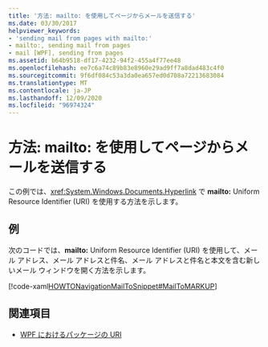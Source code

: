 ```yaml
---
title: '方法: mailto: を使用してページからメールを送信する'
ms.date: 03/30/2017
helpviewer_keywords:
- 'sending mail from pages with mailto:'
- mailto:, sending mail from pages
- mail [WPF], sending from pages
ms.assetid: b64b9518-df17-4232-94f2-455a4f77ee48
ms.openlocfilehash: ee7c6a74c89b83e8960e29ad9ff7a8dad483c4f0
ms.sourcegitcommit: 9f6df084c53a3da0ea657ed0d708a72213683084
ms.translationtype: MT
ms.contentlocale: ja-JP
ms.lasthandoff: 12/09/2020
ms.locfileid: "96974324"
---
```

# <a name="how-to-use-mailto-to-send-mail-from-a-page"></a>方法: mailto: を使用してページからメールを送信する
この例では、<xref:System.Windows.Documents.Hyperlink> で **mailto:** Uniform Resource Identifier (URI) を使用する方法を示します。  
  
## <a name="example"></a>例  
 次のコードでは、**mailto:** Uniform Resource Identifier (URI) を使用して、メール アドレス、メール アドレスと件名、メール アドレスと件名と本文を含む新しいメール ウィンドウを開く方法を示します。  
  
 [!code-xaml[HOWTONavigationMailToSnippet#MailToMARKUP](~/samples/snippets/csharp/VS_Snippets_Wpf/HOWTONavigationMailToSnippet/CS/HomePage.xaml#mailtomarkup)]  
  
## <a name="see-also"></a>関連項目

- [WPF におけるパッケージの URI](pack-uris-in-wpf.md)
